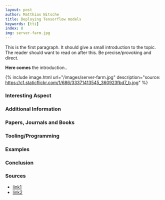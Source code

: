 ```yaml
---
layout: post
author: Matthias Nitsche
title: Deploying Tensorflow models
keywords: [tti]
index: 8
img: server-farm.jpg
---
```


This is the first paragraph. It should give a small introduction to the topic. The reader should want to read on after this. Be precise/provoking and direct.

<b>Here comes</b> the introduction..

{% include image.html url="/images/server-farm.jpg" description="source: https://c1.staticflickr.com/1/686/33371413545_360923fbd7_b.jpg" %}

### Interesting Aspect

### Additional Information

### Papers, Journals and Books

### Tooling/Programming

### Examples

### Conclusion

### Sources

- [link1](https://google.com)
- [link2](https://google.com)
